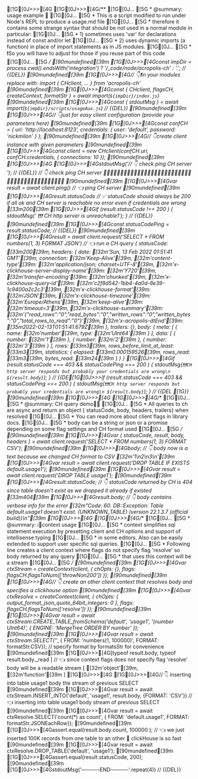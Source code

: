 [1G[0J>>>[4G
[1G[0J>>>[4G/**
[1G[0J... [5G * @summary: usage example 🤯
[1G[0J... [5G * This is a script modified to run under Node's REPL to produce a usage.md file
[1G[0J... [5G * therefore it contains some strange syntax that should be not used in a normal module in particular:
[1G[0J... [5G * 1) sometimes uses 'var' for declarations instead of const and/or let
[1G[0J... [5G * 2) uses dynamic imports (a function) in place of import statements as in JS modules.
[1G[0J... [5G * ❗️So you will have to adjust for those if you reuse part of this code
[1G[0J... [5G */
[90mundefined[39m
[1G[0J>>>[4Gconst impDir = process.cwd().endsWith('integration') ? '/_code/node/acropolis-ch' : '.'; // {{DEL}}
[90mundefined[39m
[1G[0J>>>[4G// 👇❗️in your modules replace with: import { CHclient, ...  } from 'acropolis-ch'
[90mundefined[39m
[1G[0J>>>[4Gconst { CHclient, flagsCH, createContext, formatStr } = await import(`${impDir}/index.js`)
[90mundefined[39m
[1G[0J>>>[4Gconst { stdoutMsg }  = await import(`${impDir}/scripts/usageAux.js`)  // {{DEL}}
[90mundefined[39m
[1G[0J>>>[4G// 👇just for easy client configuration (provide your parameters here)
[90mundefined[39m
[1G[0J>>>[4Gconst confCH = { uri: 'http://localhost:8123', credentials: { user: 'default', password: 'nickmilon' } };
[90mundefined[39m
[1G[0J>>>[4G// 👇create client instance with given parameters
[90mundefined[39m
[1G[0J>>>[4Gconst client = new CHclient(confCH.uri, confCH.credentials, { connections: 10 });
[90mundefined[39m
[1G[0J>>>[4G
[1G[0J>>>[4GstdoutMsg('// 👇 check ping CH server '); // {{DEL}}
// 👇 check ping CH server  🚥🚥🚥🚥🚥🚥🚥🚥🚥🚥🚥🚥🚥🚥🚥🚥🚥🚥🚥🚥🚥🚥🚥🚥🚥🚥🚥🚥🚥🚥🚥🚥🚥🚥🚥🚥🚥🚥🚥🚥🚥🚥🚥
[90mundefined[39m
[1G[0J>>>[4Gvar result = await client.ping() // 👈 ping CH server
[90mundefined[39m
[1G[0J>>>[4Gresult.statusCode // ✅ statusCode should always be 200 if all ok and CH server is reachable no error even if credentials are wrong
[33m200[39m
[1G[0J>>>[4Gif (result.statusCode !== 200 ) { stdoutMsg(' ❗️❗️❗️ CH http server is unreachable1'); }  // {{DEL}}
[90mundefined[39m
[1G[0J>>>[4Gconst statusCodePing = result.statusCode;  // {{DEL}}
[90mundefined[39m
[1G[0J>>>[4Gresult = await client.request('SELECT * FROM numbers(1, 3) FORMAT JSON') // 👈 run a CH query
{
  statusCode: [33m200[39m,
  headers: {
    date: [32m'Sun, 13 Feb 2022 01:51:41 GMT'[39m,
    connection: [32m'Keep-Alive'[39m,
    [32m'content-type'[39m: [32m'application/json; charset=UTF-8'[39m,
    [32m'x-clickhouse-server-display-name'[39m: [32m'Y720'[39m,
    [32m'transfer-encoding'[39m: [32m'chunked'[39m,
    [32m'x-clickhouse-query-id'[39m: [32m'c2f8d542-1bb4-4a0d-8e39-1c9400a2c2c3'[39m,
    [32m'x-clickhouse-format'[39m: [32m'JSON'[39m,
    [32m'x-clickhouse-timezone'[39m: [32m'Europe/Athens'[39m,
    [32m'keep-alive'[39m: [32m'timeout=3'[39m,
    [32m'x-clickhouse-summary'[39m: [32m'{"read_rows":"0","read_bytes":"0","written_rows":"0","written_bytes":"0","total_rows_to_read":"0"}'[39m,
    [32m'x-acropolis-dtEnd'[39m: [35m2022-02-13T01:51:41.679Z[39m
  },
  trailers: {},
  body: {
    meta: [ { name: [32m'number'[39m, type: [32m'UInt64'[39m } ],
    data: [ { number: [32m'1'[39m }, { number: [32m'2'[39m }, { number: [32m'3'[39m } ],
    rows: [33m3[39m,
    rows_before_limit_at_least: [33m3[39m,
    statistics: { elapsed: [33m0.000159526[39m, rows_read: [33m3[39m, bytes_read: [33m24[39m }
  }
}
[1G[0J>>>[4Gif (result.statusCode === 403 && statusCodePing === 200 ) {  stdoutMsg(`❗️❗️❗️CH http server responds but probably your credentials are wrong\n ${result.body}`); }  // {{DE[1G[0J>>>if (result.statusCode === 403 && statusCodePing === 200 ) {  stdoutMsg(`❗️❗️❗️CH http server responds but probably your credentials are wrong\n ${result.body}`); }  // {{DEL [1G}}
[90mundefined[39m
[1G[0J>>>[4G
[1G[0J>>>[4G/**
[1G[0J... [5G * @summary: CH query demo🚦🤯
[1G[0J... [5G * All queries to ch are async and return an object { statusCode, body, headers, trailers} when resolved
[1G[0J... [5G * You can read more about client flags in library docs.
[1G[0J... [5G * body can be a string or json or a promise depending on some flag settings and CH format used
[1G[0J... [5G */
[90mundefined[39m
[1G[0J>>>[4Gvar { statusCode, result, body, headers } = await client.request('SELECT * FROM numbers(1, 3) FORMAT CSV');
[90mundefined[39m
[1G[0J>>>[4Gbody; // 👇 body now is a text because we changed CH format to CSV
[32m'1\n2\n3\n'[39m
[1G[0J>>>[4Gvar result = await client.request('DROP TABLE IF EXISTS default.usage1');
[90mundefined[39m
[1G[0J>>>[4Gvar result = await client.request('DROP TABLE usage1');
[90mundefined[39m
[1G[0J>>>[4Gresult.statusCode; // 👇 statusCode returned by CH is 404 since table doesn't exist as we dropped it already if existed
[33m404[39m
[1G[0J>>>[4Gresult.body; // 👇 body contains verbose info for the error
[32m"Code: 60. DB::Exception: Table default.usage1 doesn't exist. (UNKNOWN_TABLE) (version 22.1.3.7 (official build))\n"[39m
[1G[0J>>>[4G
[1G[0J>>>[4G/**
[1G[0J... [5G * @summary: ℹ️💁context usage
[1G[0J... [5G * context simplifies sql statement execution by presetting client and CH options and support of intellisense typing
[1G[0J... [5G * in some editors. Also can be easily extended to support user specific sql queries.
[1G[0J... [5G * Following line creates a client context where flags do not specify flag 'resolve' so body returned by any query 
[1G[0J... [5G * that uses this context will be a stream
[1G[0J... [5G */
[90mundefined[39m
[1G[0J>>>[4Gvar ctxStream = createContext(client, { chOpts: {}, flags: flagsCH.flagsToNum(['throwNon200']) });
[90mundefined[39m
[1G[0J>>>[4G// 👇 create an other client context that resolves body and specifies a clickhouse option
[90mundefined[39m
[1G[0J>>>[4Gvar ctxResolve = createContext(client, { chOpts: { output_format_json_quote_64bit_integers: 0 }, flags: flagsCH.flagsToNum(['resolve']) });
[90mundefined[39m
[1G[0J>>>[4Gvar result = await ctxStream.CREATE_TABLE_fromSchema('default', 'usage1', '(number UInt64)', { ENGINE: 'MergeTree ORDER BY number' });
[90mundefined[39m
[1G[0J>>>[4Gvar result = await ctxStream.SELECT('*', { FROM: 'numbers(1, 100000)', FORMAT: formatStr.CSV}); //  specify format by formatsStr for convenience
[90mundefined[39m
[1G[0J>>>[4G[typeof result.body, typeof result.body._read ] // 👈 since context flags does not specify flag 'resolve' body will be a readable stream
[ [32m'object'[39m, [32m'function'[39m ]
[1G[0J>>>[4G
[1G[0J>>>[4G// 👇 inserting into table usage1 body the stream of previous SELECT 
[90mundefined[39m
[1G[0J>>>[4Gvar result = await ctxStream.INSERT_INTO('default', 'usage1', result.body, {FORMAT: 'CSV'}) // 👈 inserting into table usage1 body stream of previous SELECT 
[90mundefined[39m
[1G[0J>>>[4Gvar result = await ctxResolve.SELECT('count(*) as count', { FROM: 'default.usage1', FORMAT: formatStr.JSONEachRow});
[90mundefined[39m
[1G[0J>>>[4Gassert.equal(result.body.count, 100000 ); // 👈 we just inserted 100K records from one table to an other 🤪 clickHouse is so fast 
[90mundefined[39m
[1G[0J>>>[4Gvar result = await ctxResolve.DROP_TABLE('default', 'usage1');
[90mundefined[39m
[1G[0J>>>[4Gassert.equal(result.statusCode, 200);
[90mundefined[39m
[1G[0J>>>[4GstdoutMsg('─────END─────'.repeat(4)) // {{DEL}}